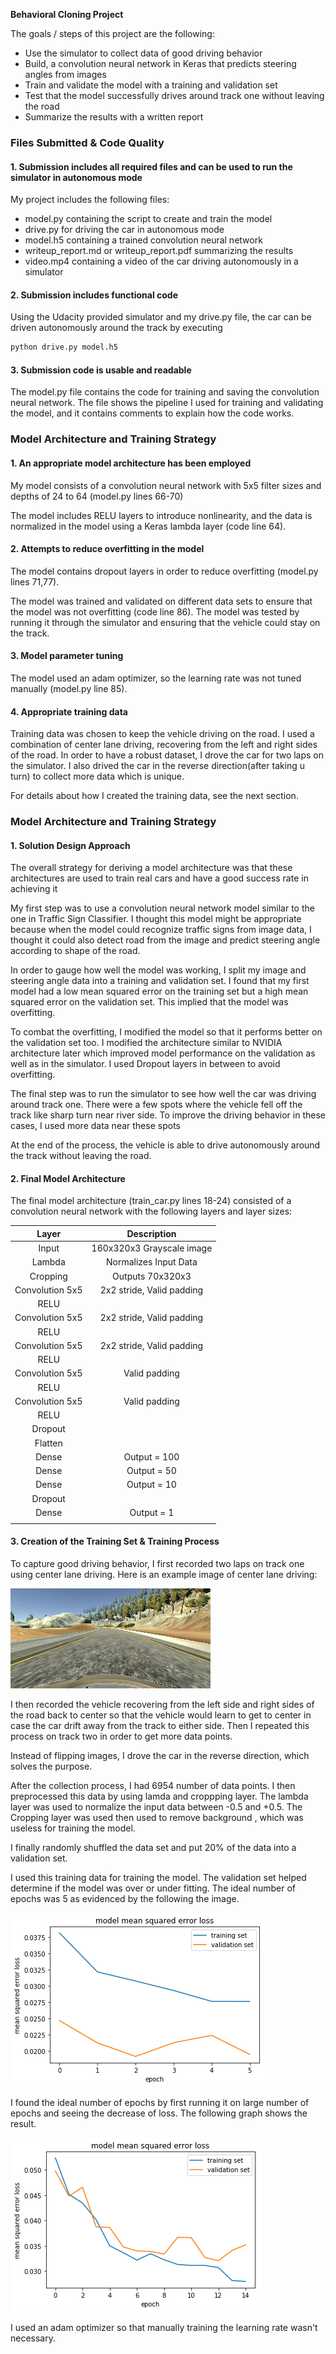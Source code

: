 **Behavioral Cloning Project**

The goals / steps of this project are the following:
* Use the simulator to collect data of good driving behavior
* Build, a convolution neural network in Keras that predicts steering angles from images
* Train and validate the model with a training and validation set
* Test that the model successfully drives around track one without leaving the road
* Summarize the results with a written report


[//]: # (Image References)

[image1]: ./examples/5epochs.png "Model Visualization"
[image2]: ./examples/15epochs.png "Model Visualization"
[image3]: ./examples/left.jpg "Recovery Image"
[image4]: ./examples/center.jpg "Recovery Image"
[image5]: ./examples/right.jpg "Recovery Image"
[image6]: ./examples/model.jpg "Recovery Image"


### Files Submitted & Code Quality

#### 1. Submission includes all required files and can be used to run the simulator in autonomous mode

My project includes the following files:
* model.py containing the script to create and train the model
* drive.py for driving the car in autonomous mode
* model.h5 containing a trained convolution neural network 
* writeup_report.md or writeup_report.pdf summarizing the results
* video.mp4 containing a video of the car driving autonomously in a simulator

#### 2. Submission includes functional code
Using the Udacity provided simulator and my drive.py file, the car can be driven autonomously around the track by executing 
```sh
python drive.py model.h5
```

#### 3. Submission code is usable and readable

The model.py file contains the code for training and saving the convolution neural network. The file shows the pipeline I used for training and validating the model, and it contains comments to explain how the code works.

### Model Architecture and Training Strategy

#### 1. An appropriate model architecture has been employed

My model consists of a convolution neural network with 5x5 filter sizes and depths of 24 to 64 (model.py lines 66-70) 

The model includes RELU layers to introduce nonlinearity, and the data is normalized in the model using a Keras lambda layer (code line 64). 

#### 2. Attempts to reduce overfitting in the model

The model contains dropout layers in order to reduce overfitting (model.py lines 71,77). 

The model was trained and validated on different data sets to ensure that the model was not overfitting (code line 86). The model was tested by running it through the simulator and ensuring that the vehicle could stay on the track.

#### 3. Model parameter tuning

The model used an adam optimizer, so the learning rate was not tuned manually (model.py line 85).

#### 4. Appropriate training data

Training data was chosen to keep the vehicle driving on the road. I used a combination of center lane driving, recovering from the left and right sides of the road. In order to have a robust dataset, I drove the car for two laps on the simulator. I also drived the car in the reverse direction(after taking u turn) to collect more data which is unique.

For details about how I created the training data, see the next section. 

### Model Architecture and Training Strategy

#### 1. Solution Design Approach

The overall strategy for deriving a model architecture was that these architectures are used to train real cars and have a good success rate in achieving it

My first step was to use a convolution neural network model similar to the one in Traffic Sign Classifier. I thought this model might be appropriate because when the model could recognize traffic signs from image data, I thought it could also detect road from the image and predict steering angle according to shape of the road.

In order to gauge how well the model was working, I split my image and steering angle data into a training and validation set. I found that my first model had a low mean squared error on the training set but a high mean squared error on the validation set. This implied that the model was overfitting. 

To combat the overfitting, I modified the model so that it performs better on the validation set too. I modified the architecture similar to NVIDIA architecture later which improved model performance on the validation as well as in the simulator. I used Dropout layers in between to avoid overfitting.

The final step was to run the simulator to see how well the car was driving around track one. There were a few spots where the vehicle fell off the track like sharp turn near river side. To improve the driving behavior in these cases, I used more data near these spots

At the end of the process, the vehicle is able to drive autonomously around the track without leaving the road.

#### 2. Final Model Architecture

The final model architecture (train_car.py lines 18-24) consisted of a convolution neural network with the following layers and layer sizes:

| Layer         		|     Description	        					| 
|:---------------------:|:---------------------------------------------:| 
| Input         		| 160x320x3 Grayscale image   							| 
| Lambda     	| Normalizes Input Data	|
| Cropping					|	Outputs 70x320x3									|
| Convolution 5x5     	| 2x2 stride, Valid padding	|
| RELU					|
| Convolution 5x5     	| 2x2 stride, Valid padding	|
| RELU					|	
| Convolution 5x5     	| 2x2 stride, Valid padding	|
| RELU					|	
| Convolution 5x5     	| Valid padding	|
| RELU					|	
| Convolution 5x5     	| Valid padding	|
| RELU					|	
| Dropout     	|	|
| Flatten  | |
| Dense		| Output = 100        									|
| Dense		| Output = 50       									|
| Dense		| Output = 10         									|
| Dropout     	|	|
| Dense			|  Output = 1       									|
|						|												|
 


#### 3. Creation of the Training Set & Training Process

To capture good driving behavior, I first recorded two laps on track one using center lane driving. Here is an example image of center lane driving:

![alt text][image4]

I then recorded the vehicle recovering from the left side and right sides of the road back to center so that the vehicle would learn to get to center in case the car drift away from the track to either side. Then I repeated this process on track two in order to get more data points.

Instead of flipping images, I drove the car in the reverse direction, which solves the purpose.

After the collection process, I had 6954 number of data points. I then preprocessed this data by using lamda and croppping layer. The lambda layer was used to normalize the input data between -0.5 and +0.5. The Cropping layer was used then used to remove background , which was useless for training the model.


I finally randomly shuffled the data set and put 20% of the data into a validation set. 

I used this training data for training the model. The validation set helped determine if the model was over or under fitting. The ideal number of epochs was 5 as evidenced by the following the image.

![alt text][image1]

I found the ideal number of epochs by first running it on large number of epochs and seeing the decrease of loss. The following graph shows the result.

![alt text][image2]

I used an adam optimizer so that manually training the learning rate wasn't necessary.
